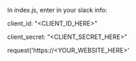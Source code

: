 In index.js, enter in your slack info:

client_id: "\<CLIENT_ID_HERE>"

client_secret: "\<CLIENT_SECRET_HERE>"

request('https://\<YOUR_WEBSITE_HERE>'
